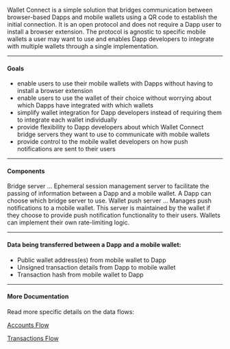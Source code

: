 Wallet Connect is a simple solution that bridges communication between browser-based Dapps and mobile wallets using a QR code to establish the initial connection. It is an open protocol and does not require a Dapp user to install a browser extension. The protocol is agnostic to specific mobile wallets a user may want to use and enables Dapp developers to integrate with multiple wallets through a single implementation.

---

#### Goals

* enable users to use their mobile wallets with Dapps without having to install a browser extension
* enable users to use the wallet of their choice without worrying about which Dapps have integrated with which wallets
* simplify wallet integration for Dapp developers instead of requiring them to integrate each wallet individually
* provide flexibility to Dapp developers about which Wallet Connect bridge servers they want to use to communicate with mobile wallets
* provide control to the mobile wallet developers on how push notifications are sent to their users

---

#### Components

Bridge server
... Ephemeral session management server to facilitate the passing of information between a Dapp and a mobile wallet. A Dapp can choose which bridge server to use.
Wallet push server
... Manages push notifications to a mobile wallet. This server is maintained by the wallet if they choose to provide push notification functionality to their users. Wallets can implement their own rate-limiting logic.

---

#### Data being transferred between a Dapp and a mobile wallet:

* Public wallet address(es) from mobile wallet to Dapp
* Unsigned transaction details from Dapp to mobile wallet
* Transaction hash from mobile wallet to Dapp

---

#### More Documentation

Read more specific details on the data flows:

[Accounts Flow](./accounts.md)

[Transactions Flow](./transactions.md)
